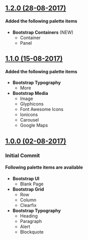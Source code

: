 ## [<ins>1.2.0 (28-08-2017)</ins>](https://github.com/tahmed1994/palette4bootstrap/releases/tag/v1.2.0)
#### Added the following palette items
* **Bootstrap Containers** (NEW)
  * Container
  * Panel

## [<ins>1.1.0 (15-08-2017)</ins>](https://github.com/tahmed1994/palette4bootstrap/releases/tag/v1.1.0)
#### Added the following palette items
* **Bootstrap Typography**
  * More
* **Bootstrap Media**
  * Image
  * Glyphicons
  * Font Awesome Icons
  * Ionicons
  * Carousel
  * Google Maps

## [<ins>1.0.0 (02-08-2017)</ins>](https://github.com/tahmed1994/palette4bootstrap/releases/tag/v1.0.0)
### Initial Commit
#### Following palette items are available
* **Bootstrap UI**
  * Blank Page
* **Bootstrap Grid**
  * Row
  * Column
  * Clearfix
* **Bootstrap Typography**
  * Heading
  * Paragraph
  * Alert
  * Blockquote
